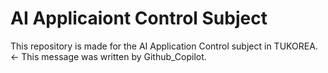 # AI Applicaiont Control Subject

This repository is made for the AI Application Control subject in TUKOREA. <- This message was written by Github_Copilot.
